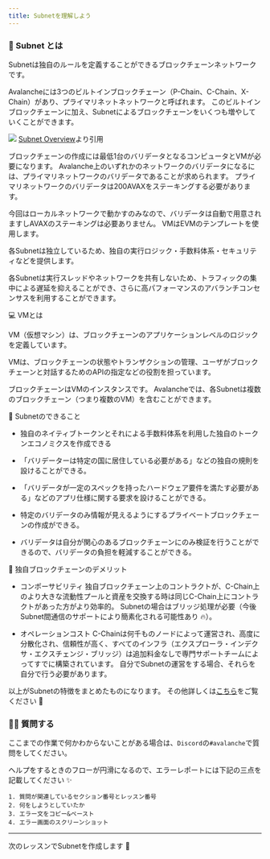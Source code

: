 ```yaml
---
title: Subnetを理解しよう
---
```

### 🌵 Subnet とは

Subnetは独自のルールを定義することができるブロックチェーンネットワークです。

Avalancheには3つのビルトインブロックチェーン（P-Chain、C-Chain、X-Chain）があり、プライマリネットネットワークと呼ばれます。
このビルトインブロックチェーンに加え、Subnetによるブロックチェーンをいくつも増やしていくことができます。

![](/images/AVAX-Subnet/section-1/1_1_2.jpg)
[Subnet Overview](https://docs.avax.network/subnets)より引用

ブロックチェーンの作成には最低1台のバリデータとなるコンピュータとVMが必要になります。
Avalanche上のいずれかのネットワークのバリデータになるには、プライマリネットワークのバリデータであることが求められます。
プライマリネットワークのバリデータは200AVAXをステーキングする必要があります。

今回はローカルネットワークで動かすのみなので、バリデータは自動で用意されますしAVAXのステーキングは必要ありません。
VMはEVMのテンプレートを使用します。

各Subnetは独立しているため、独自の実行ロジック・手数料体系・セキュリティなどを提供します。

各Subnetは実行スレッドやネットワークを共有しないため、トラフィックの集中による遅延を抑えることができ、さらに高パフォーマンスのアバランチコンセンサスを利用することができます。

💻 VMとは

VM（仮想マシン）は、ブロックチェーンのアプリケーションレベルのロジックを定義しています。

VMは、ブロックチェーンの状態やトランザクションの管理、ユーザがブロックチェーンと対話するためのAPIの指定などの役割を担っています。

ブロックチェーンはVMのインスタンスです。
Avalancheでは、各Subnetは複数のブロックチェーン（つまり複数のVM）を含むことができます。

🚀 Subnetのできること

- 独自のネイティブトークンとそれによる手数料体系を利用した独自のトークンエコノミクスを作成できる

- 「バリデーターは特定の国に居住している必要がある」などの独自の規則を設けることができる。

- 「バリデータが一定のスペックを持ったハードウェア要件を満たす必要がある」などのアプリ仕様に関する要求を設けることができる。

- 特定のバリデータのみ情報が見えるようにするプライベートブロックチェーンの作成ができる。

- バリデータは自分が関心のあるブロックチェーンにのみ検証を行うことができるので、バリデータの負担を軽減することができる。

📓 独自ブロックチェーンのデメリット

- コンポーサビリティ
  独自ブロックチェーン上のコントラクトが、C-Chain上のより大きな流動性プールと資産を交換する時は同じC-Chain上にコントラクトがあった方がより効率的。
  Subnetの場合はブリッジ処理が必要（今後Subnet間通信のサポートにより簡素化される可能性あり 🔥）。

- オペレーションコスト
  C-Chainは何千ものノードによって運営され、高度に分散化され、信頼性が高く、すべてのインフラ（エクスプローラ・インデクサ・エクスチェンジ・ブリッジ）は追加料金なしで専門サポートチームによってすでに構築されています。
  自分でSubnetの運営をする場合、それらを自分で行う必要があります。

以上がSubnetの特徴をまとめたものになります。
その他詳しくは[こちら](https://docs.avax.network/subnets)をご覧ください 💁

### 🙋‍♂️ 質問する

ここまでの作業で何かわからないことがある場合は、`Discord`の`#avalanche`で質問をしてください。

ヘルプをするときのフローが円滑になるので、エラーレポートには下記の三点を記載してください ✨

```
1. 質問が関連しているセクション番号とレッスン番号
2. 何をしようとしていたか
3. エラー文をコピー&ペースト
4. エラー画面のスクリーンショット
```

---

次のレッスンでSubnetを作成します 🎉

